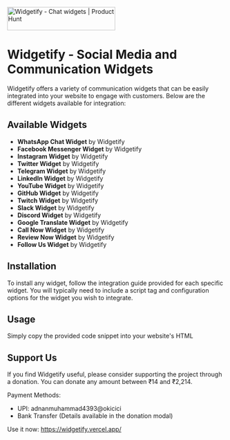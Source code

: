
<a href="https://www.producthunt.com/posts/widgetify-2?embed=true&utm_source=badge-featured&utm_medium=badge&utm_souce=badge-widgetify&#0045;2" target="_blank"><img src="https://api.producthunt.com/widgets/embed-image/v1/featured.svg?post_id=961430&theme=light&t=1747062621194" alt="Widgetify - Chat&#0032;widgets | Product Hunt" style="width: 250px; height: 54px;" width="250" height="54" /></a>


# Widgetify - Social Media and Communication Widgets

Widgetify offers a variety of communication widgets that can be easily integrated into your website to engage with customers. Below are the different widgets available for integration:

## Available Widgets

- **WhatsApp Chat Widget** by Widgetify
- **Facebook Messenger Widget** by Widgetify
- **Instagram Widget** by Widgetify
- **Twitter Widget** by Widgetify
- **Telegram Widget** by Widgetify
- **LinkedIn Widget** by Widgetify
- **YouTube Widget** by Widgetify
- **GitHub Widget** by Widgetify
- **Twitch Widget** by Widgetify
- **Slack Widget** by Widgetify
- **Discord Widget** by Widgetify
- **Google Translate Widget** by Widgetify
- **Call Now Widget** by Widgetify
- **Review Now Widget** by Widgetify
- **Follow Us Widget** by Widgetify

## Installation

To install any widget, follow the integration guide provided for each specific widget. You will typically need to include a script tag and configuration options for the widget you wish to integrate.

## Usage

Simply copy the provided code snippet into your website's HTML 

## Support Us

If you find Widgetify useful, please consider supporting the project through a donation. You can donate any amount between ₹14 and ₹2,214.

Payment Methods:
- UPI: adnanmuhammad4393@okicici
- Bank Transfer (Details available in the donation modal)

Use it now: https://widgetify.vercel.app/
